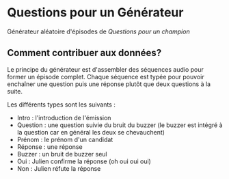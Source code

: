 # Questions pour un Générateur

Générateur aléatoire d'épisodes de _Questions pour un champion_

## Comment contribuer aux données?
Le principe du générateur est d'assembler des séquences audio pour former un épisode complet.
Chaque séquence est typée pour pouvoir enchaîner une question puis une réponse plutôt que deux questions à la suite.

Les différents types sont les suivants :
- Intro : l'introduction de l'émission
- Question : une question suivie du bruit du buzzer (le buzzer est intégré à la question car en général les deux se chevauchent)
- Prénom : le prénom d'un candidat
- Réponse : une réponse
- Buzzer : un bruit de buzzer seul
- Oui : Julien confirme la réponse (oh oui oui oui)
- Non : Julien réfute la réponse
